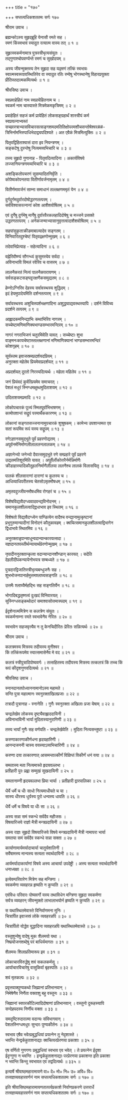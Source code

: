 +++
title = "१७०"

+++
सप्तत्यधिकशततमः सर्गः १७०  
  
श्रीराम उवाच ।  
  
ब्रह्मन्कोऽस्य सुहृद्ब्रूहि येनासौ रमते सह ।  
रमणं किंस्वभावं स्यादुत रत्यात्म वास्य तत् ॥ १ ॥  
  
सुहृत्स्वकर्मनामात्र पुत्रस्त्रीभृत्यसंयुतः ।  
तद्गुणाश्चोपवर्ण्यन्ते रमणं च सुखोदयम् ॥   
  
अस्य जीवन्मुक्तस्य तेन सुहृदा सह यद्रमणं तत्किं स्वभावः   
स्वात्मस्वरूपावस्थितिरेव वा स्यादुत रतिः रम्येषु भोगस्थानेषु विहारप्रयुक्ता   
प्रीतिस्तदात्मकमित्यर्थः ॥ १ ॥  
  
श्रीवसिष्ठ उवाच ।  
  
स्वप्रवाहेहितं नाम स्वप्रायेहितनाम च ।  
स्वकर्म नाम चास्यास्ते मित्रमेकमकृत्रिमम् ॥ २ ॥  
  
प्रवाहेहितं सहजं कर्म प्रायेहितं लोकसङ्ग्रहार्थं शास्त्रीयं कर्म   
स्वप्रयत्नाभ्यस्तं   
सच्छास्त्राभ्यासविचारसत्सङ्गशमदमतितिक्षोपरमशौचसन्तोषेश्वर##-  
त्रिभिर्नामभिरुपाधिभेदाद्व्यपदिश्यते । अत एवैकं मित्रमित्युक्तिः ॥ २ ॥  
  
पितृवद्विहिताश्वासं दारा इव नियन्त्रणम् ।  
सङ्कटेषु दुरन्तेषु नित्यमव्यभिचारि च ॥ ३ ॥  
  
तस्य सुहृदो गुणानाह - पितृवदित्यादिना । अकार्यविषये   
लज्जानियन्त्रणमव्यभिचारि च ॥ ३ ॥  
  
अशङ्कितोपचरणं सुसम्पादितनिर्वृति ।  
कोपेष्वकोपनतया वितीर्णावर्जनामृतम् ॥ ४ ॥  
  
वितीर्णमावर्जनं साम्ना समाधानं तल्लक्षणममृतं येन ॥ ४ ॥  
  
दुर्गदुर्गमदुर्वारदोषोद्धरणतत्परम् ।  
सर्वविश्वासरत्नानां कोश आशैशवोषितम् ॥ ५ ॥  
  
एवं दुर्गेषु दुर्गमेषु मार्गेषु दुर्वारवैरकलहादिदोषेषु च मज्जने प्रसक्ते   
उद्धरणतत्परम् । अनेकजन्माभ्यासानुवृत्तत्वादाशैशवोषितम् ॥ ५ ॥  
  
सहपांसुकृताक्रीडमाबाल्यादेव सङ्गतम् ।  
विनिवारितदुश्चेष्टं पितृवद्रक्षणोन्मुखम् ॥ ६ ॥  
  
तदेवाभिप्रेत्याह - सहेत्यादिना ॥ ६ ॥  
  
वह्नेरिवौष्ण्यं सौगन्ध्यं कुसुमस्येव सर्वदा ।  
अविनाभावि विमलं रवेरिव च वासरम् ॥ ७ ॥  
  
लालनैकरतं नित्यं पालनैकपरायणम् ।  
सर्वसङ्कटसङ्घट्टरक्षणैकसमुद्यतम् ॥ ८ ॥  
  
हेम्नोऽग्निरिव देहस्य सर्वावस्थस्य शुद्धिदम् ।  
इदं हेयमुपादेयमिति दर्शनतत्परम् ॥ ९ ॥  
  
सर्वावस्थस्य अशुचिस्पर्शभक्षणादिना अशुद्ध्याद्यवस्थस्यापि । दर्शने विविच्य   
प्रदर्शने तत्परम् ॥ ९ ॥  
  
आह्लादकमनिन्द्याभिः कथाभिरिव नागरम् ।  
सच्चेष्टामणिमाणिक्यभाण्डसम्भारमन्दिरम् ॥ १० ॥  
  
नागरं नगराभिजनं चतुरमिवेति यावत् । सच्चेष्टाः शुभा   
वाङ्मनःकायचेष्टास्तल्लक्षणानां मणिमाणिक्यानां भाण्डसम्भारमन्दिरं   
कोशगृहम् ॥ १० ॥  
  
सूर्यस्तम इवाजस्रमप्रदर्शयदप्रियम् ।  
अनुरक्ता महेलेव प्रियमेवाप्रदर्शयत् ॥ ११ ॥  
  
अप्रदर्शयत् दूरतो निरस्यदित्यर्थः । महेला महिलेव ॥ ११ ॥  
  
जनं प्रियंवदं कुर्वत्प्रियमेव समाचरत् ।  
पेशलं मधुरं स्निग्धमक्षुब्धमुदिताशयम् ॥ १२ ॥  
  
उदिताशयमप्रमादि ॥ १२ ॥  
  
लोकोपचारकं पूज्यं स्मितपूर्वाभिभाषणम् ।  
कामोपशान्तं सद्रूपं परमार्थैककारणम् ॥ १३ ॥  
  
लोकानां सङ्गतसज्जनानामुपचारकं शुश्रूषकम् । कामेभ्य उपशान्तमत एव   
सतां रूपमिव रूपं यस्य सद्रूपम् ॥ १३ ॥  
  
रणेऽज्ञानसमुद्भूते पूर्वं प्रहरणोद्यतम् ।  
अपूर्वनर्मनिर्माणलीलाललनलालकम् ॥ १४ ॥  
  
अज्ञानेभ्यो जनेभ्यो दैवात्समुद्भूते रणे सम्प्रहारे पूर्वं प्रहरणे   
उद्यतमतिशूरमिति यावत् । अपूर्वैर्लोकोत्तरैर्नर्मन्निर्माणैः   
क्रीडाहास्यादिकौतूहलनिर्माणैर्लीलया ललनैश्च लालकं विलासयितृ ॥ १४ ॥  
  
पालकं शीलसाराणां दाराणां च कुलस्य च ।  
आधिव्याधिपरीतस्य चेतसोऽमृतमौषधम् ॥ १५ ॥  
  
अमृतवदुज्जीवनमौषधमिव रोगहरं च ॥ १५ ॥  
  
विशेषविद्यावैदग्ध्यवादवन्द्यविनोदनम् ।  
समानकुलशीलत्वाद्द्विधाभाव इव स्थितम् ॥ १६ ॥  
  
विशेषतो विद्यावैदग्ध्येन पाण्डित्येन वादैश्च वन्द्यानामुत्कृष्टानां   
प्रभुगुरुमान्यादीनां विनोदनं कौतुकावहम् । क्वचित्समानकुलशीलत्वाद्विभागेन   
द्विधाभावे स्थितमिव ॥ १६ ॥  
  
अनुरक्तान्नृपान्साधून्वदान्यान्कारयत्सदा ।  
यज्ञदानतपस्तीर्थन्यायार्थप्रेरणोन्मुखम् ॥ १७ ॥  
  
नृपादीननुरक्तान्कृत्वा वदान्यान्दानशौण्डान् कारयत् । सदेति   
देहलीदीपकन्यायेनोभयत्र सम्बध्यते ॥ १७ ॥  
  
पुत्रदारद्विजातिस्त्रीभृत्यबन्धुजनैः सह ।  
शुभभोजनपानार्हमुत्तमश्लाघ्यसङ्गति ॥ १८ ॥  
  
उत्तमैः श्लाघ्यैर्महद्भिः सह सङ्गतिर्येन ॥ १८ ॥  
  
भोगादिबद्धतृष्णत्वं दुःखदं विनिवारयत् ।  
सुस्निग्धसङ्कथोदारं समाश्वासोत्तमास्पदम् ॥ १९ ॥  
  
ईदृशेनात्ममित्रेण स कलत्रेण संयुतः ।  
स्वकर्मनाम्ना रमते स्वभावेनैव नेरितः ॥ २० ॥  
  
स्वभावेन सहजवृत्त्यैव न तु केनचिदीरितः प्रेरितः सन्नित्यर्थः ॥ २० ॥  
  
श्रीराम उवाच ।  
  
कलत्रमस्य मित्रस्य तदीयस्य मुनीश्वर ।  
किं तत्किंरूपमेव स्यात्समासेनैव मे वद ॥ २१ ॥  
  
कलत्रं स्त्रीपुत्रादिपोष्यवर्गः । तत्सहितस्य तदीयस्य मित्रस्य तत्कलत्रं किं तच्च किं   
रूपं कीदृशगुणवदित्यर्थः ॥ २१ ॥  
  
श्रीवसिष्ठ उवाच ।  
  
स्नानदानतपोध्याननामानोऽस्य महामते ।  
सन्ति पुत्रा महात्मानः स्वनुरक्ताखिलप्रजाः ॥ २२ ॥  
  
तत्रादौ पुत्रानाह - स्नानेति । गुणैः स्वनुरक्ता अखिलाः प्रजा येषाम् ॥ २२ ॥  
  
चन्द्रलेखेव लोकस्य दृष्ट्यैवाह्लाददायिनी ।  
अविनाभाविनी भार्या मुदितास्यानुरागिणी ॥ २३ ॥  
  
तस्य भार्यां गुणैः सह वर्णयति - चन्द्रलेखेवेति । मुदिता नित्यसन्तुष्टा ॥ २३ ॥  
  
करुणाकारणाकीर्णधना हृदयहारिणी ।  
आनन्दजननी चास्य वयस्याऽव्यभिचारिणी ॥ २४ ॥  
  
करुणा दया तत्कारणात् आसमन्तात्कीर्णं विक्षिप्तं विकीर्णं धनं यया ॥ २४ ॥  
  
समतास्य मता नित्यमास्ते हृदयवल्लभा ।  
प्रतीहारी पुरः प्रह्वा सम्मुखं सुखदायिनी ॥ २५ ॥  
  
समतानाम्नी हृदयवल्लभा प्रिया भार्या । प्रतीहारी द्वारपालिका ॥ २५ ॥  
  
धैर्ये धर्मे च धीः साधो नित्यमाधीयते च या ।  
सास्य धीरस्य धुर्यस्य पुरो धन्यस्य धावति ॥ २६ ॥  
  
धैर्ये धर्मे च विषये या धीः सा ॥ २६ ॥  
  
अस्य सन्ना समं स्कन्धे सर्वदैव महौजसः ।  
विषयारिजये राज्ञो मैत्री मन्त्रप्रदायिनी ॥ २७ ॥  
  
अस्य राज्ञः सुहृदो विषयारिजये विषये मन्त्रप्रदायिनी मैत्री नामापरा भार्या   
समतया समं सर्वदैव स्कन्धे सन्ना सक्ता ॥ २७ ॥  
  
कार्याणामार्यमर्यादाचार्या चातुर्यशालिनी ।  
सर्वेषामस्य मान्यस्य सत्यता स्वार्थदायिनी ॥ २८ ॥  
  
आर्यमर्यादाकार्याणां विषये अस्य आचार्या उपदेष्ट्री । अस्य सत्यता स्वार्थदायिनी   
धनाध्यक्षा ॥ २८ ॥  
  
इत्येवम्परिवारेण मित्रेण सह मन्त्रिणा ।  
स्वकर्मणा व्यवहरन्न हृष्यति न कुप्यति ॥ २९ ॥  
  
एवंविधः परिवारः पोष्यवर्गो यस्य तथाविधेन मन्त्रिणा सुहृदा स्वकर्मणा   
सर्वत्र व्यवहरन् जीवन्मुक्तो लाभालाभयोर्न हृष्यति न कुप्यति ॥ २९ ॥  
  
स यथास्थितमेवास्ते विनिर्वाणमना मुनिः ।  
चित्रार्पित इवाजस्रं लोके व्यवहरन्नपि ॥ ३० ॥  
  
चित्रार्पितो योद्धेव युद्धादिना व्यवहरन्नपि यथास्थितमेवास्ते ॥ ३० ॥  
  
वस्तुशून्येषु वादेषु मूकः शैलमयो यथा ।  
निष्प्रयोजनशब्देषु परं बाधिर्यमागतः ॥ ३१ ॥  
  
शैलमयः शिलाप्रतिमारूप इव ॥ ३१ ॥  
  
लोकाचारविरुद्धेषु शवं सकलकर्मसु ।  
आर्याचारविचारेषु वासुकिर्वा बृहस्पतिः ॥ ३२ ॥  
  
शवं मृतकल्पः ॥ ३२ ॥  
  
प्रवृत्तवाक्पुण्यकथो जिह्मानां प्रतिभानवान् ।  
निमेषेणैव निर्णेता वक्ताशु बहु वस्तुनः ॥ ३३ ॥  
  
जिह्मानां स्वपरकौटिल्यादिदोषाणां प्रतिभानवान् । वस्तुनो दुरूहस्यापि   
सन्देहपदस्य निर्णीय वक्ता ॥ ३३ ॥  
  
समदृष्टिरुदारात्मा वदान्यः संविभागवान् ।  
पेशलस्निग्धमधुरः सुन्दरः पुण्यकीर्तनः ॥ ३४ ॥  
  
स्वभाव एषैव भवेत्प्रबुद्धधियां प्रयत्नेन तु नेदृशास्ते ।  
भवन्ति नेन्द्वर्कहुताशनाद्याः क्वचित्परप्रेरणया प्रकाशाः ॥ ३५ ॥  
  
एष वर्णितो गुणगणः प्रबुद्धधियां स्वभाव एव भवेत् । ते प्रयत्नेन ईदृशा   
ईदृग्गुणा न भवन्ति । इन्द्वर्कहुताशनाद्याः परप्रेरणया प्रकाशन्त इति प्रकाशा   
न भवन्ति किन्तु स्वभावत एव तद्वदित्यर्थः ॥ ३३५ ॥  
  
इत्यार्षे श्रीवाष्ठमहारामायणे वा० दे० मो० नि० उ० अवि० वि०   
तत्त्वज्ञव्यवहारवर्णनं नाम सप्तत्यधिकशततमः सर्गः ॥ १७० ॥  
  
इति श्रीवासिष्ठमहारामायणतात्पर्यप्रकाशे निर्वाणप्रकरणे उत्तरार्धे   
तत्त्वज्ञव्यवहारवर्णनं नाम सप्तत्यधिकशततमः सर्गः ॥ १७० ॥  
  
  